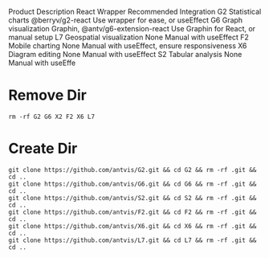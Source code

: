 Product	Description	React Wrapper	Recommended Integration
G2	Statistical charts	@berryv/g2-react	Use wrapper for ease, or useEffect
G6	Graph visualization	Graphin, @antv/g6-extension-react	Use Graphin for React, or manual setup
L7	Geospatial visualization	None	Manual with useEffect
F2	Mobile charting	None	Manual with useEffect, ensure responsiveness
X6	Diagram editing	None	Manual with useEffect
S2	Tabular analysis	None	Manual with useEffe

# Remove Dir
```
rm -rf G2 G6 X2 F2 X6 L7
```

# Create Dir
```
git clone https://github.com/antvis/G2.git && cd G2 && rm -rf .git && cd ..
git clone https://github.com/antvis/G6.git && cd G6 && rm -rf .git && cd ..
git clone https://github.com/antvis/S2.git && cd S2 && rm -rf .git && cd ..
git clone https://github.com/antvis/F2.git && cd F2 && rm -rf .git && cd ..
git clone https://github.com/antvis/X6.git && cd X6 && rm -rf .git && cd ..
git clone https://github.com/antvis/L7.git && cd L7 && rm -rf .git && cd ..
```